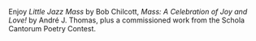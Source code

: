 Enjoy _Little Jazz Mass_ by Bob Chilcott, _Mass&colon; A Celebration of Joy and Love!_ by Andr&eacute; J. Thomas, plus a commissioned work from the Schola Cantorum Poetry Contest. 
